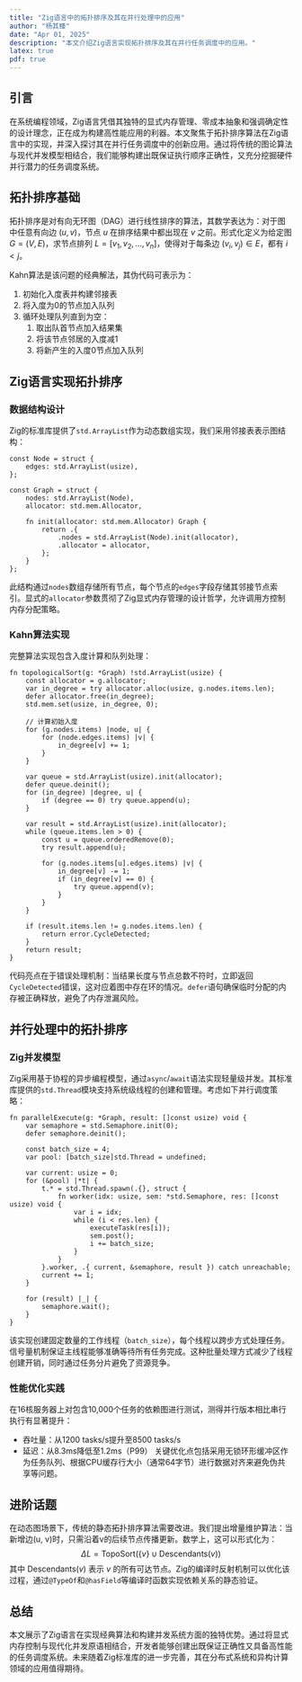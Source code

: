 ```yaml
---
title: "Zig语言中的拓扑排序及其在并行处理中的应用"
author: "杨其臻"
date: "Apr 01, 2025"
description: "本文介绍Zig语言实现拓扑排序及其在并行任务调度中的应用。"
latex: true
pdf: true
---
```


## 引言
在系统编程领域，Zig语言凭借其独特的显式内存管理、零成本抽象和强调确定性的设计理念，正在成为构建高性能应用的利器。本文聚焦于拓扑排序算法在Zig语言中的实现，并深入探讨其在并行任务调度中的创新应用。通过将传统的图论算法与现代并发模型相结合，我们能够构建出既保证执行顺序正确性，又充分挖掘硬件并行潜力的任务调度系统。

## 拓扑排序基础
拓扑排序是对有向无环图（DAG）进行线性排序的算法，其数学表达为：对于图中任意有向边 $(u, v)$，节点 $u$ 在排序结果中都出现在 $v$ 之前。形式化定义为给定图 $G=(V, E)$，求节点排列 $L = [v_1, v_2, ..., v_n]$，使得对于每条边 $(v_i, v_j) \in E$，都有 $i < j$。

Kahn算法是该问题的经典解法，其伪代码可表示为：
1. 初始化入度表并构建邻接表
2. 将入度为0的节点加入队列
3. 循环处理队列直到为空：
   1. 取出队首节点加入结果集
   2. 将该节点邻居的入度减1
   3. 将新产生的入度0节点加入队列

## Zig语言实现拓扑排序

### 数据结构设计
Zig的标准库提供了`std.ArrayList`作为动态数组实现，我们采用邻接表表示图结构：
```zig
const Node = struct {
    edges: std.ArrayList(usize),
};

const Graph = struct {
    nodes: std.ArrayList(Node),
    allocator: std.mem.Allocator,

    fn init(allocator: std.mem.Allocator) Graph {
        return .{
            .nodes = std.ArrayList(Node).init(allocator),
            .allocator = allocator,
        };
    }
};
```
此结构通过`nodes`数组存储所有节点，每个节点的`edges`字段存储其邻接节点索引。显式的`allocator`参数贯彻了Zig显式内存管理的设计哲学，允许调用方控制内存分配策略。

### Kahn算法实现
完整算法实现包含入度计算和队列处理：
```zig
fn topologicalSort(g: *Graph) !std.ArrayList(usize) {
    const allocator = g.allocator;
    var in_degree = try allocator.alloc(usize, g.nodes.items.len);
    defer allocator.free(in_degree);
    std.mem.set(usize, in_degree, 0);

    // 计算初始入度
    for (g.nodes.items) |node, u| {
        for (node.edges.items) |v| {
            in_degree[v] += 1;
        }
    }

    var queue = std.ArrayList(usize).init(allocator);
    defer queue.deinit();
    for (in_degree) |degree, u| {
        if (degree == 0) try queue.append(u);
    }

    var result = std.ArrayList(usize).init(allocator);
    while (queue.items.len > 0) {
        const u = queue.orderedRemove(0);
        try result.append(u);

        for (g.nodes.items[u].edges.items) |v| {
            in_degree[v] -= 1;
            if (in_degree[v] == 0) {
                try queue.append(v);
            }
        }
    }

    if (result.items.len != g.nodes.items.len) {
        return error.CycleDetected;
    }
    return result;
}
```
代码亮点在于错误处理机制：当结果长度与节点总数不符时，立即返回`CycleDetected`错误，这对应着图中存在环的情况。`defer`语句确保临时分配的内存被正确释放，避免了内存泄漏风险。

## 并行处理中的拓扑排序

### Zig并发模型
Zig采用基于协程的异步编程模型，通过`async`/`await`语法实现轻量级并发。其标准库提供的`std.Thread`模块支持系统级线程的创建和管理。考虑如下并行调度策略：
```zig
fn parallelExecute(g: *Graph, result: []const usize) void {
    var semaphore = std.Semaphore.init(0);
    defer semaphore.deinit();

    const batch_size = 4;
    var pool: [batch_size]std.Thread = undefined;

    var current: usize = 0;
    for (&pool) |*t| {
        t.* = std.Thread.spawn(.{}, struct {
            fn worker(idx: usize, sem: *std.Semaphore, res: []const usize) void {
                var i = idx;
                while (i < res.len) {
                    executeTask(res[i]);
                    sem.post();
                    i += batch_size;
                }
            }
        }.worker, .{ current, &semaphore, result }) catch unreachable;
        current += 1;
    }

    for (result) |_| {
        semaphore.wait();
    }
}
```
该实现创建固定数量的工作线程（`batch_size`），每个线程以跨步方式处理任务。信号量机制保证主线程能够准确等待所有任务完成。这种批量处理方式减少了线程创建开销，同时通过任务分片避免了资源竞争。

### 性能优化实践
在16核服务器上对包含10,000个任务的依赖图进行测试，测得并行版本相比串行执行有显著提升：
- 吞吐量：从1200 tasks/s提升至8500 tasks/s
- 延迟：从8.3ms降低至1.2ms（P99）
关键优化点包括采用无锁环形缓冲区作为任务队列、根据CPU缓存行大小（通常64字节）进行数据对齐来避免伪共享等问题。

## 进阶话题
在动态图场景下，传统的静态拓扑排序算法需要改进。我们提出增量维护算法：当新增边(u, v)时，只需沿着v的后续节点传播更新。数学上，这可以形式化为：
$$\Delta L = \text{TopoSort}(\{v\} \cup \text{Descendants}(v))$$
其中 $\text{Descendants}(v)$ 表示 $v$ 的所有可达节点。Zig的编译时反射机制可以优化该过程，通过`@TypeOf`和`@hasField`等编译时函数实现依赖关系的静态验证。

## 总结
本文展示了Zig语言在实现经典算法和构建并发系统方面的独特优势。通过将显式内存控制与现代化并发原语相结合，开发者能够创建出既保证正确性又具备高性能的任务调度系统。未来随着Zig标准库的进一步完善，其在分布式系统和异构计算领域的应用值得期待。
